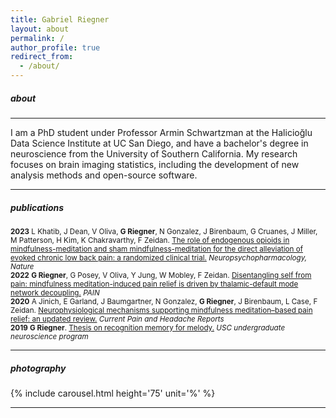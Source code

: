 ```yaml
---
title: Gabriel Riegner
layout: about
permalink: /
author_profile: true
redirect_from: 
  - /about/
---
```


##### about
---
I am a PhD student under Professor Armin Schwartzman at the Halicioğlu Data Science Institute at UC San Diego, and have a bachelor's degree in neuroscience from the University of Southern California. My research focuses on brain imaging statistics, including the development of new analysis methods and open-source software. 

---

##### publications

<small>
<b>2023</b>  
<!---->
L Khatib, J Dean, V Oliva, <b>G Riegner</b>, N Gonzalez, J Birenbaum, G Cruanes, J Miller, M Patterson, H Kim, K Chakravarthy, F Zeidan.
<a href='https://www.nature.com/articles/s41386-023-01766-2'>
The role of endogenous opioids in mindfulness-meditation and sham mindfulness-meditation for the direct alleviation of evoked chronic low back pain: a randomized clinical trial.</a>
<i>Neuropsychopharmacology, Nature</i><br>  
<!---->
<b>2022</b>  
<!---->
<b>G Riegner</b>, G Posey, V Oliva, Y Jung, W Mobley, F Zeidan.
<a href='https://journals.lww.com/pain/Fulltext/2023/02000/Disentangling_self_from_pain__mindfulness.8.aspx'>
Disentangling self from pain: mindfulness meditation-induced pain relief is driven by thalamic-default mode network decoupling.</a>
<i>PAIN</i><br>  
<!---->
<b>2020</b>  
<!---->
A Jinich, E Garland, J Baumgartner, N Gonzalez, <b>G Riegner</b>, J Birenbaum, L Case,  F Zeidan.
<a href='assets/publications/2020-jinich.pdf'>
Neurophysiological mechanisms supporting mindfulness meditation–based pain relief: an updated review.</a>
<i>Current Pain and Headache Reports</i><br>  
<!---->
<b>2019</b>  
<!---->
<b>G Riegner</b>.
<a href='assets/publications/2019-riegner.pdf'>
Thesis on recognition memory for melody.</a>
<i>USC undergraduate neuroscience program</i></small>
<!---->

---

##### photography
  
{% include carousel.html height='75' unit='%' %}

---